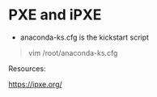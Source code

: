 # PXE and iPXE

- anaconda-ks.cfg is the kickstart script

> vim /root/anaconda-ks.cfg

Resources:

https://ipxe.org/